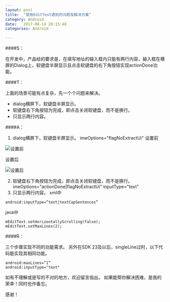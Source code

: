 ```yaml
---
layout: post
title:  "使用EditText遇到的问题及解决方案"
category: Android
date:   2017-08-14 20:15:48
categories: Android

---
```



####S：

在开发中，产品给的要求是，在填写地址的输入框内只能有两行内容，输入框在横屏的Dialog上，软键盘半屏显示且点击软键盘的右下角按钮实现actionDone功能。

####T：

上面的场景可能有点复杂，先一个个问题来解决。
- dialog横屏下，软键盘半屏显示。
- 软键盘右下角按钮为完成，即点击关闭软键盘，而不是换行。
- 只显示两行内容。

####A：

1. dialog横屏下，软键盘半屏显示。
imeOptions="flagNoExtractUi"
设置前

![设置前](http://upload-images.jianshu.io/upload_images/4105122-752e5bd084e89556.png?imageMogr2/auto-orient/strip%7CimageView2/2/w/1240)

设置后

![设置后](http://upload-images.jianshu.io/upload_images/4105122-91954d7a3ea14eb5.png?imageMogr2/auto-orient/strip%7CimageView2/2/w/1240)

2. 软键盘右下角按钮为完成，即点击关闭软键盘，而不是换行。
imeOptions="actionDone|flagNoExtractUi"
inputType="text"
3. 只显示两行内容。
xml中
```
android:inputType=”text|textCapSentences”
```
java中
```
mEditText.setHorizontallyScrolling(false);
mEditText.setMaxLines(2);
```

####R：

三个步骤实现不同的功能需求。
另外在SDK 23及以后，singleLine过时，以下代码能实现其相同功能。
```
android:maxLines=“1”
android:inputType="text"
```
如有不理解或是写的不对的地方，欢迎留言指出。
如果能帮你解决困难，是我的荣幸！同时也作备忘。

感谢！

